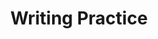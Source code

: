 ---
title: Writing Practice

source:
- title: Common Core Basics
  subject: Social Studies
  chapter: 5
  toc_type: Lesson Review
  toc_number: 5.7
  pages: 218 - 223

questions:
  - number: 1
    text: >
      Write a paragraph in which you define division of labor and specialization. Describe a real-world example where both are present.
    choice:
      - option: blank
    answer:
      - text: >
          Even small tasks done by a team of friends can be done more efficiently when workers specialize.
          <br /><br />
          Sample Response
          <br /><br />
          Division of labor is the separation of tasks among various workers. Specialization occurs when individual workers do individual tasks. At a large retail store, some workers stock shelves, others help customers find items, and still others work as cashiers.
        
layout: cc_review
---